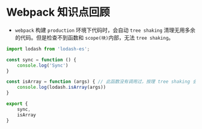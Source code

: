 # Webpack 知识点回顾

* `webpack` 构建 `production` 环境下代码时，会自动 `tree shaking` 清理无用多余的代码。但是检查不到函数和 `scope(块)`内部，无法 `tree shaking`。

```js
import lodash from 'lodash-es';

const sync = function () {
    console.log('Sync')
}

const isArray = function (args) { // 此函数没有调用过，按理 tree shaking 会把 lodash、isArray 去除，但并没有
    console.log(lodash.isArray(args))
}

export {
    sync,
    isArray
}
```
